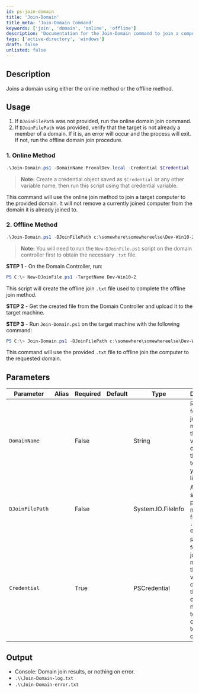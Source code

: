 ```yaml
---
id: ps-join-domain
title: 'Join-Domain'
title_meta: 'Join-Domain Command'
keywords: ['join', 'domain', 'online', 'offline']
description: 'Documentation for the Join-Domain command to join a computer to a domain using either online or offline methods.'
tags: ['active-directory', 'windows']
draft: false
unlisted: false
---
```


## Description
Joins a domain using either the online method or the offline method.

## Usage
1. If `DJoinFilePath` was not provided, run the online domain join command.
2. If `DJoinFilePath` was provided, verify that the target is not already a member of a domain. If it is, an error will occur and the process will exit. If not, run the offline domain join procedure.

### 1. Online Method
```powershell
.\Join-Domain.ps1 -DomainName ProvalDev.local -Credential $Credential
```
> **Note:** Create a credential object saved as `$Credential` or any other variable name, then run this script using that credential variable.

This command will use the online join method to join a target computer to the provided domain. It will not remove a currently joined computer from the domain it is already joined to.

### 2. Offline Method
```powershell
.\Join-Domain.ps1 -DJoinFilePath c:\somewhere\somewhereelse\Dev-Win10-2-offlineJoin.txt
```
> **Note:** You will need to run the `New-DJoinFile.ps1` script on the domain controller first to obtain the necessary `.txt` file.

**STEP 1** - On the Domain Controller, run:
```powershell
PS C:\> New-DJoinFile.ps1 -TargetName Dev-Win10-2
```
This script will create the offline join `.txt` file used to complete the offline join method.

**STEP 2** - Get the created file from the Domain Controller and upload it to the target machine.

**STEP 3** - Run `Join-Domain.ps1` on the target machine with the following command:
```powershell
PS C:\> Join-Domain.ps1 -DJoinFilePath c:\somewhere\somewhereelse\Dev-Win10-2-offlineJoin.txt
```
This command will use the provided `.txt` file to offline join the computer to the requested domain.

## Parameters
| Parameter         | Alias | Required  | Default   | Type                  | Description                               |
| ----------------- | ----- | --------- | --------- | --------------------- | ----------------------------------------- |
| `DomainName`      |       | False     |           | String                | Required for online join method; this variable designates the domain to which you would like to join. |
| `DJoinFilePath`   |       | False     |           | System.IO.FileInfo    | A validated system path that must be a file with a `.txt` extension. |
| `Credential`      |       | True      |           | PSCredential          | Required for online join method; this variable designates the domain credentials necessary to join the computer to the domain. |

## Output
- Console: Domain join results, or nothing on error.
- `.\\Join-Domain-log.txt`
- `.\\Join-Domain-error.txt`

